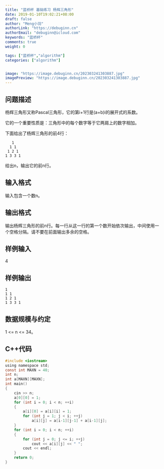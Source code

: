 ```yaml
---
title: "蓝桥杯 基础练习 杨辉三角形"
date: 2019-01-10T19:02:21+08:00
draft: false
author: "Meng小羽"
authorLink: "https://debuginn.cn"
authorEmail: "debuginn@icloud.com"
keywords: "蓝桥杯"
comments: true
weight: 0

tags: ["蓝桥杯","algorithm"]
categories: ["algorithm"]


image: "https://image.debuginn.cn/202303241303887.jpg"
imagePreview: "https://image.debuginn.cn/202303241303887.jpg"
---
```


## 问题描述

杨辉三角形又称Pascal三角形，它的第i+1行是(a+b)i的展开式的系数。

它的一个重要性质是：三角形中的每个数字等于它两肩上的数字相加。

下面给出了杨辉三角形的前4行：

```shell
   1
  1 1
 1 2 1
1 3 3 1
```

给出n，输出它的前n行。

## 输入格式

输入包含一个数n。

## 输出格式

输出杨辉三角形的前n行。每一行从这一行的第一个数开始依次输出，中间使用一个空格分隔。请不要在前面输出多余的空格。

## 样例输入

4

## 样例输出

```shell
1
1 1
1 2 1
1 3 3 1
```

## 数据规模与约定

1 <= n <= 34。

## C++代码

```c
#include <iostream>
using namespace std;
const int MAXN = 40;
int n;
int a[MAXN][MAXN];
int main()
{
    cin >> n;
    a[0][0] = 1;
    for (int i = 0; i < n; ++i)
    {
        a[i][0] = a[i][i] = 1;
        for (int j = 1; j < i; ++j)
            a[i][j] = a[i-1][j-1] + a[i-1][j];
    }
    for (int i = 0; i < n; ++i)
    {
        for (int j = 0; j <= i; ++j)
            cout << a[i][j] << " ";
        cout << endl;
    }
    return 0;
}
```